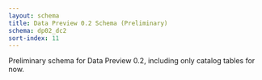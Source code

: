 ```yaml
---
layout: schema
title: Data Preview 0.2 Schema (Preliminary)
schema: dp02_dc2
sort-index: 11
---
```

Preliminary schema for Data Preview 0.2, including only catalog tables for now.

